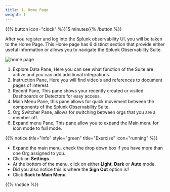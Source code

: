 ```yaml
---
title: 1. Home Page
weight: 1
---
```


{{% button icon="clock" %}}15 minutes{{% /button %}}

After you register and log into the Splunk observability UI, you will be taken to the Home Page. This Home page has 6 distinct section that provide either useful information or allows you to navigate the Splunk Observability Suite.

![home page](../../images/home-screen.png?width=50vw)

1. Explore Data Pane, Here you can see what function of the Suite are active and you can add additional integrations.
2. Instruction Pane, Here you will find video's and references to document pages of interest.
3. Recent Pane, This pane shows your recently created or visited Dashboards or Detectors for easy access.
4. Main Menu Pane, this pane allows for quick movement between the components of the Splunk Observability Suite.
5. Org Switcher Pane, allows for switching between orgs that you are a member off.
6. Expand menu Pane, This pane allow you to expand the Main menu for icon mode to full mode.

{{% notice title="Info" style="green" title="Exercise" icon="running" %}}

* Expand the main menu, check the drop down box if you have more than one Org assigned to you.
* Click on **Settings**.
* At the bottom of the menu, click on either **Light**, **Dark** or **Auto** mode.
* Did you also notice this is where the **Sign Out** option is?
* Click **Back to Main Menu**.

{{% /notice %}}
